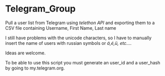 # Telegram_Group

Pull a user list from Telegram using *telethon API* and exporting them to a CSV file containing Username, First Name, Last name

I still have problems with the unicode characters, so I have to manually insert the name of users with russian symbols or *á,é,ü, etc...*.

Ideas are welcome.

To be able to use this script you must generate an user_id and a user_hash by going to my.telegram.org.

